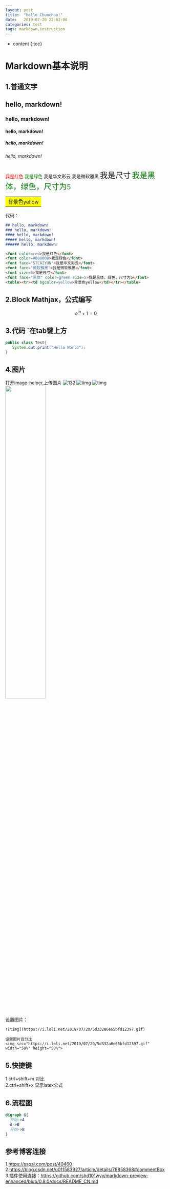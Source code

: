```yaml
---
layout: post
title:  "hello Chunchao!"
date:   2019-07-20 22:02:00
categories: test
tags: markdown,instruction
---
```


* content
{:toc}

# Markdown基本说明

## 1.普通文字

## hello, markdown!
### hello, markdown!
#### hello, markdown!
##### hello, markdown!
###### hello, markdown!

<font color=red>我是红色</font>
<font color=#008000>我是绿色</font>
<font face="STCAIYUN">我是华文彩云</font>
<font face="微软雅黑">我是微软雅黑</font>
<font size=5>我是尺寸</font>
<font face="黑体" color=green size=5>我是黑体，绿色，尺寸为5</font>
<table><tr><td bgcolor=yellow>背景色yellow</td></tr></table>


代码：
```md
## hello, markdown!
### hello, markdown!
#### hello, markdown!
##### hello, markdown!
###### hello, markdown!

<font color=red>我是红色</font>
<font color=#008000>我是绿色</font>
<font face="STCAIYUN">我是华文彩云</font>
<font face="微软雅黑">我是微软雅黑</font>
<font size=5>我是尺寸</font>
<font face="黑体" color=green size=5>我是黑体，绿色，尺寸为5</font>
<table><tr><td bgcolor=yellow>背景色yellow</td></tr></table>
```


## 2.Block Mathjax，公式编写
$$
e ^ {i\pi} + 1 = 0
$$



## 3.代码  `在tab键上方

```java
public class Test{
   System.out.print("Hello World");
}
```


## 4.图片
打开image-helper,上传图片
![132](https://i.loli.net/2019/07/20/5d331d8670bb142618.png)
![timg](https://i.loli.net/2019/07/20/5d3329c838e7b15269.jpg)
![timg](https://i.loli.net/2019/07/20/5d332a6e65bfd12397.gif)
<img src="https://i.loli.net/2019/07/20/5d332a6e65bfd12397.gif" width="50%" height="50%">

设置图片：
```
![timg](https://i.loli.net/2019/07/20/5d332a6e65bfd12397.gif)

设置图片百分比
<img src="https://i.loli.net/2019/07/20/5d332a6e65bfd12397.gif" width="50%" height="50%">

```

## 5.快捷键
1.ctrl+shift+m 对比\
2.ctrl+shift+x 显示latex公式


## 6.流程图
```dot
digraph G{
  开始->A
  A->B
  开始->B
}
```

## 参考博客连接
1.https://sspai.com/post/40460
2.https://blog.csdn.net/u011583927/article/details/78858368#commentBox
3.插件使用连接：https://github.com/shd101wyy/markdown-preview-enhanced/blob/0.8.0/docs/README_CN.md
